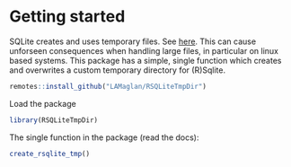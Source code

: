 # Getting started

SQLite creates and uses temporary files. See [here](https://www.sqlite.org/tempfiles.html). This can cause unforseen 
consequences when handling large files, in particular on linux based systems. This package has a simple, single 
function which creates and overwrites a custom temporary directory for (R)Sqlite.

```r
remotes::install_github("LAMaglan/RSQLiteTmpDir")
```

Load the package

```r
library(RSQLiteTmpDir)
```


The single function in the package (read the docs):

```r
create_rsqlite_tmp()
```
